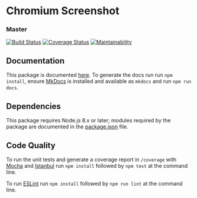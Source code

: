# Chromium Screenshot

### Master
[![Build Status](https://travis-ci.org/christopher-evans/chromium-screenshot.svg?branch=master)](https://travis-ci.org/christopher-evans/chromium-screenshot)
[![Coverage Status](https://coveralls.io/repos/github/christopher-evans/chromium-screenshot/badge.svg?branch=master)](https://coveralls.io/github/christopher-evans/chromium-screenshot?branch=master)
[![Maintainability](https://api.codeclimate.com/v1/badges/c33ffd2289a1f3ecf8ff/maintainability)](https://codeclimate.com/github/christopher-evans/chromium-screenshot/maintainability)


## Documentation

This package is documented [here](https://christopher-evans.github.io/chromium-screenshot/).  To generate the
docs run run `npm install`, ensure [MkDocs][] is installed and available as `mkdocs` and run `npm run docs`.


## Dependencies

This package requires Node.js 8.x or later; modules required by the package are
documented in the [package.json][] file.


## Code Quality

To run the unit tests and generate a coverage report in `/coverage` with [Mocha][]
and [Istanbul][] run `npm install` followed by `npm test` at the command line.

To run [ESLint][] run `npm install` followed by `npm run lint` at the command line.




[ESLint]: https://eslint.org/
[Istanbul]: https://istanbul.js.org/
[MkDocs]: https://www.mkdocs.org/
[Mocha]: https://mochajs.org/
[package.json]: ./package.json
